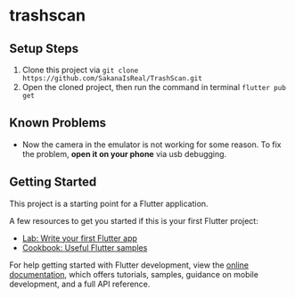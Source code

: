 # trashscan

## Setup Steps
1. Clone this project via `git clone https://github.com/SakanaIsReal/TrashScan.git`
2. Open the cloned project, then run the command in terminal `flutter pub get`

## Known Problems
- Now the camera in the emulator is not working for some reason. To fix the problem, **open it on your phone** via usb debugging.

## Getting Started

This project is a starting point for a Flutter application.

A few resources to get you started if this is your first Flutter project:

- [Lab: Write your first Flutter app](https://docs.flutter.dev/get-started/codelab)
- [Cookbook: Useful Flutter samples](https://docs.flutter.dev/cookbook)

For help getting started with Flutter development, view the
[online documentation](https://docs.flutter.dev/), which offers tutorials,
samples, guidance on mobile development, and a full API reference.
